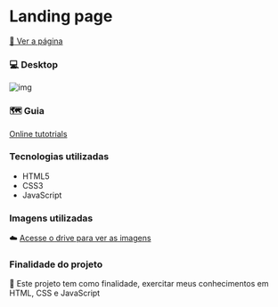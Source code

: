 # Landing page

[👀 Ver a página](https://rianvitor26.github.io/landing-page/)

### 💻 Desktop

![img](https://user-images.githubusercontent.com/77061521/136901876-45d89961-dad8-4a89-b5ed-615ff6c18735.png)


### 🗺️ Guia  
[Online tutotrials](https://www.youtube.com/watch?v=91Q6RvKvd7o&list=LL&index=1)

### Tecnologias utilizadas
* HTML5
* CSS3
* JavaScript

### Imagens utilizadas 
☁️ <a target="_blank" href="https://drive.google.com/drive/folders/1mdjzWjYMOVOmwUVRw5ifdC1YbyQfcqNL">Acesse o drive para ver as imagens</a>

### Finalidade do projeto

🧠 Este projeto tem como finalidade, exercitar meus conhecimentos em HTML, CSS e JavaScript


